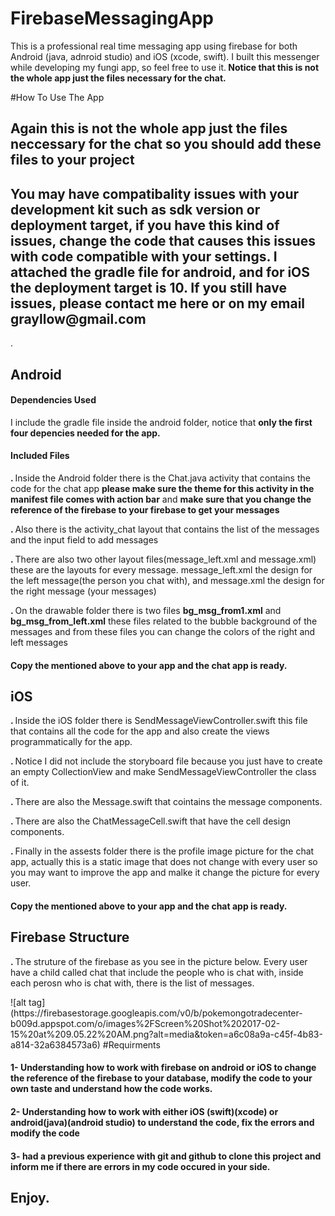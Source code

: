 # FirebaseMessagingApp
This is a professional real time messaging app using firebase for both Android (java, adnroid studio) and iOS (xcode, swift). I built this messenger while developing my fungi app, so feel free to use it.<b> Notice that this is not the whole app just the files necessary for the chat.</b>


#How To Use The App
<h2> Again this is not the whole app just the files neccessary for the chat so you should add these files to your project</h2>
<h2> You may have compatibality issues with your development kit such as sdk version or deployment target, if you have this kind of issues, change the code that causes this issues with code compatible with your settings. I attached the gradle file  for android, and for iOS the deployment target is <b>10</b>. If you still have issues, please contact me here or on my email <b>grayllow@gmail.com</b></h2>.
<h2>Android</h2>
<h4> Dependencies Used</h4>
<p> I include the gradle file inside the android folder, notice that <b>only the first four depencies needed for the app.</b>

<h4>Included Files</h4>
<p><b>. </b>Inside the Android folder there is the Chat.java activity that contains the code for the chat app <b> please make sure the theme for this activity in the manifest file comes with action bar</b> and <b> make sure that you change the reference of the firebase to your firebase to get your messages</b></p>
<p><b>. </b>Also there is the activity_chat layout that contains the list of the messages and the input field to add messages</p>
<p><b>. </b>There are also two other layout files(message_left.xml and message.xml) these are the layouts for every message.      message_left.xml the design for the left message(the person you chat with), and message.xml the design for the right message (your messages)</p>
<p><b>. </b>On the drawable folder there is two files <b>bg_msg_from1.xml</b> and <b>bg_msg_from_left.xml</b> these files related to the bubble background of the messages and from these files you can change the colors of the right and left messages</p>
<h4>Copy the mentioned above to your app and the chat app is ready.</h4>
<h2>iOS</h2>
<p> <b>. </b>Inside the iOS folder there is SendMessageViewController.swift this file that contains all the code for the app and also create the views programmatically for the app.</p>
<p> <b>. </b> Notice I did not include the storyboard file because you just have to create an empty CollectionView and make SendMessageViewController the class of it.</p>
<p> <b>. </b> There are also the Message.swift that cointains the message components.</p>
<p> <b>. </b> There are also the ChatMessageCell.swift that have the cell design components.</p>
<p> <b>. </b> Finally in the assests folder there is the profile image picture for the chat app, actually this is a static image that does not change with every user so you may want to improve the app and malke it change the picture for every user.</p>
<h4>Copy the mentioned above to your app and the chat app is ready.</h4>
<h2> Firebase Structure</h2>
<p><b>. </b> The struture of the firebase as you see in the picture below. Every user have a child called chat that include the people who is chat with, inside each perosn who is chat with, there is the list of messages.</p>
![alt tag](https://firebasestorage.googleapis.com/v0/b/pokemongotradecenter-b009d.appspot.com/o/images%2FScreen%20Shot%202017-02-15%20at%209.05.22%20AM.png?alt=media&token=a6c08a9a-c45f-4b83-a814-32a6384573a6)
#Requirments
<h4><b>1-</b> Understanding how to work with firebase on android or iOS to change the reference of the firebase to your database, modify the code to your own taste and understand how the code works.</h4>
<h4> <b>2- </b> Understanding how to work with either iOS (swift)(xcode) or android(java)(android studio) to understand the code, fix the errors and modify the code </h4>
<h4><b>3- </b>had a previous experience with git and github to clone this project and inform me if there are errors in my code occured in your side.</h4>
<h2>Enjoy.<h2>
